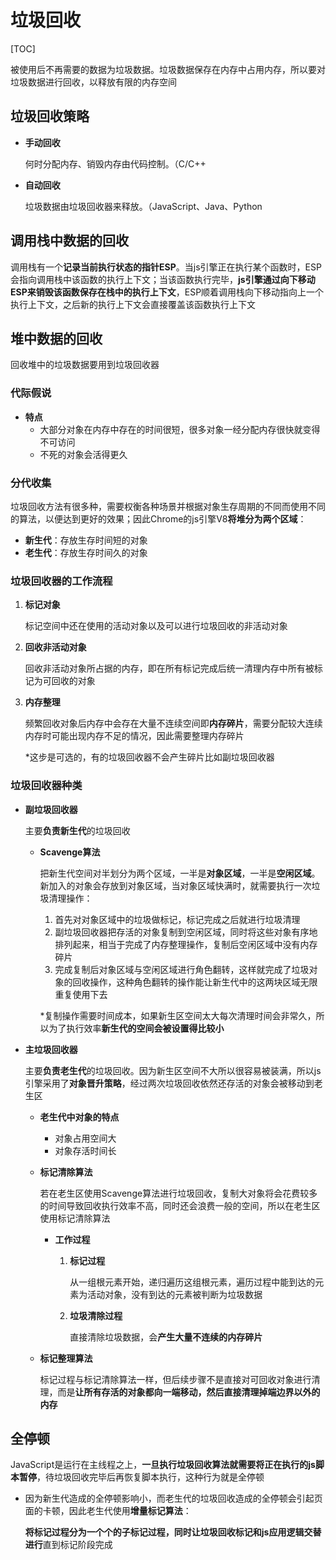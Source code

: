 # 垃圾回收

[TOC]

被使用后不再需要的数据为垃圾数据。垃圾数据保存在内存中占用内存，所以要对垃圾数据进行回收，以释放有限的内存空间



## 垃圾回收策略

- **手动回收**

  何时分配内存、销毁内存由代码控制。（C/C++

- **自动回收**

  垃圾数据由垃圾回收器来释放。（JavaScript、Java、Python



## 调用栈中数据的回收

调用栈有一个**记录当前执行状态的指针ESP**。当js引擎正在执行某个函数时，ESP会指向调用栈中该函数的执行上下文；当该函数执行完毕，**js引擎通过向下移动ESP来销毁该函数保存在栈中的执行上下文**，ESP顺着调用栈向下移动指向上一个执行上下文，之后新的执行上下文会直接覆盖该函数执行上下文



## 堆中数据的回收

回收堆中的垃圾数据要用到垃圾回收器



### 代际假说

- **特点**
  - 大部分对象在内存中存在的时间很短，很多对象一经分配内存很快就变得不可访问
  - 不死的对象会活得更久



### 分代收集

垃圾回收方法有很多种，需要权衡各种场景并根据对象生存周期的不同而使用不同的算法，以便达到更好的效果；因此Chrome的js引擎V8**将堆分为两个区域**：

- **新生代**：存放生存时间短的对象
- **老生代**：存放生存时间久的对象



### 垃圾回收器的工作流程

1. **标记对象**

   标记空间中还在使用的活动对象以及可以进行垃圾回收的非活动对象

2. **回收非活动对象**

   回收非活动对象所占据的内存，即在所有标记完成后统一清理内存中所有被标记为可回收的对象

3. **内存整理**

   频繁回收对象后内存中会存在大量不连续空间即**内存碎片**，需要分配较大连续内存时可能出现内存不足的情况，因此需要整理内存碎片

   *这步是可选的，有的垃圾回收器不会产生碎片比如副垃圾回收器



### 垃圾回收器种类

- **副垃圾回收器**

  主要**负责新生代**的垃圾回收

  - **Scavenge算法**

    把新生代空间对半划分为两个区域，一半是**对象区域**，一半是**空闲区域**。新加入的对象会存放到对象区域，当对象区域快满时，就需要执行一次垃圾清理操作：

    1. 首先对对象区域中的垃圾做标记，标记完成之后就进行垃圾清理
    2. 副垃圾回收器把存活的对象复制到空闲区域，同时将这些对象有序地排列起来，相当于完成了内存整理操作，复制后空闲区域中没有内存碎片
    3. 完成复制后对象区域与空闲区域进行角色翻转，这样就完成了垃圾对象的回收操作，这种角色翻转的操作能让新生代中的这两块区域无限重复使用下去

    *复制操作需要时间成本，如果新生区空间太大每次清理时间会非常久，所以为了执行效率**新生代的空间会被设置得比较小**

- **主垃圾回收器**

  主要**负责老生代**的垃圾回收。因为新生区空间不大所以很容易被装满，所以js引擎采用了**对象晋升策略**，经过两次垃圾回收依然还存活的对象会被移动到老生区

  - **老生代中对象的特点**

    - 对象占用空间大
    - 对象存活时间长

  - **标记清除算法**

    若在老生区使用Scavenge算法进行垃圾回收，复制大对象将会花费较多的时间导致回收执行效率不高，同时还会浪费一般的空间，所以在老生区使用标记清除算法

    - **工作过程**

      1. **标记过程**

         从一组根元素开始，递归遍历这组根元素，遍历过程中能到达的元素为活动对象，没有到达的元素被判断为垃圾数据

      2. **垃圾清除过程**

         直接清除垃圾数据，会**产生大量不连续的内存碎片**

  - **标记整理算法**

    标记过程与标记清除算法一样，但后续步骤不是直接对可回收对象进行清理，而是**让所有存活的对象都向一端移动，然后直接清理掉端边界以外的内存**



## 全停顿

JavaScript是运行在主线程之上，**一旦执行垃圾回收算法就需要将正在执行的js脚本暂停**，待垃圾回收完毕后再恢复脚本执行，这种行为就是全停顿

- 因为新生代造成的全停顿影响小，而老生代的垃圾回收造成的全停顿会引起页面的卡顿，因此老生代使用**增量标记算法**：

  **将标记过程分为一个个的子标记过程，同时让垃圾回收标记和js应用逻辑交替进行**直到标记阶段完成